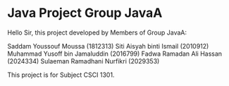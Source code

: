 # Java Project Group JavaA
Hello Sir, this project developed by Members of Group JavaA:

Saddam Youssouf Moussa (1812313)
Siti Aisyah binti Ismail (2010912)
Muhammad Yusoff bin Jamaluddin (2016799)
Fadwa Ramadan Ali Hassan (2024334)
Sulaeman Ramadhani Nurfikri (2029353)

This project is for Subject CSCI 1301.
